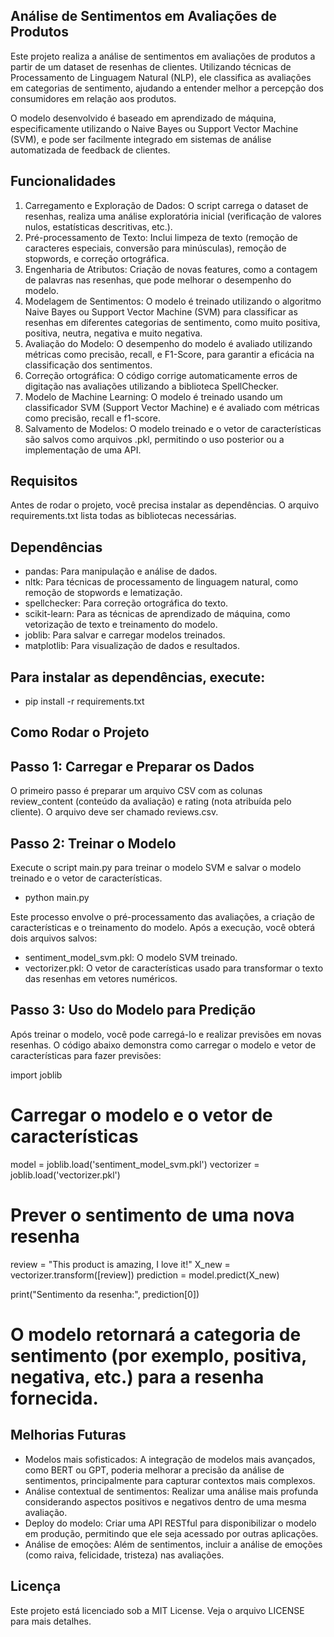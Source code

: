 ## Análise de Sentimentos em Avaliações de Produtos

Este projeto realiza a análise de sentimentos em avaliações de produtos a partir de um dataset de resenhas de clientes. Utilizando técnicas de Processamento de Linguagem Natural (NLP), ele classifica as avaliações em categorias de sentimento, ajudando a entender melhor a percepção dos consumidores em relação aos produtos.

O modelo desenvolvido é baseado em aprendizado de máquina, especificamente utilizando o Naive Bayes ou Support Vector Machine (SVM), e pode ser facilmente integrado em sistemas de análise automatizada de feedback de clientes.

## Funcionalidades

1. Carregamento e Exploração de Dados: O script carrega o dataset de resenhas, realiza uma análise exploratória inicial (verificação de valores nulos, estatísticas descritivas, etc.).
2. Pré-processamento de Texto: Inclui limpeza de texto (remoção de caracteres especiais, conversão para minúsculas), remoção de stopwords, e correção ortográfica.
3. Engenharia de Atributos: Criação de novas features, como a contagem de palavras nas resenhas, que pode melhorar o desempenho do modelo.
4. Modelagem de Sentimentos: O modelo é treinado utilizando o algoritmo Naive Bayes ou Support Vector Machine (SVM) para classificar as resenhas em diferentes categorias de sentimento, como muito positiva, positiva, neutra, negativa e muito negativa.
5. Avaliação do Modelo: O desempenho do modelo é avaliado utilizando métricas como precisão, recall, e F1-Score, para garantir a eficácia na classificação dos sentimentos.
6. Correção ortográfica: O código corrige automaticamente erros de digitação nas avaliações utilizando a biblioteca SpellChecker.
7. Modelo de Machine Learning: O modelo é treinado usando um classificador SVM (Support Vector Machine) e é avaliado com métricas como precisão, recall e f1-score.
8. Salvamento de Modelos: O modelo treinado e o vetor de características são salvos como arquivos .pkl, permitindo o uso posterior ou a implementação de uma API.

## Requisitos

Antes de rodar o projeto, você precisa instalar as dependências. O arquivo requirements.txt lista todas as bibliotecas necessárias.

## Dependências

- pandas: Para manipulação e análise de dados.
- nltk: Para técnicas de processamento de linguagem natural, como remoção de stopwords e lematização.
- spellchecker: Para correção ortográfica do texto.
- scikit-learn: Para as técnicas de aprendizado de máquina, como vetorização de texto e treinamento do modelo.
- joblib: Para salvar e carregar modelos treinados.
- matplotlib: Para visualização de dados e resultados.

## Para instalar as dependências, execute:
 - pip install -r requirements.txt

## Como Rodar o Projeto

## Passo 1: Carregar e Preparar os Dados

O primeiro passo é preparar um arquivo CSV com as colunas review_content (conteúdo da avaliação) e rating (nota atribuída pelo cliente). O arquivo deve ser chamado reviews.csv.

## Passo 2: Treinar o Modelo

Execute o script main.py para treinar o modelo SVM e salvar o modelo treinado e o vetor de características.
 - python main.py

Este processo envolve o pré-processamento das avaliações, a criação de características e o treinamento do modelo. Após a execução, você obterá dois arquivos salvos:

 - sentiment_model_svm.pkl: O modelo SVM treinado.
 - vectorizer.pkl: O vetor de características usado para transformar o texto das resenhas em vetores numéricos.

## Passo 3: Uso do Modelo para Predição

Após treinar o modelo, você pode carregá-lo e realizar previsões em novas resenhas. O código abaixo demonstra como carregar o modelo e vetor de características para fazer previsões:

import joblib

# Carregar o modelo e o vetor de características
model = joblib.load('sentiment_model_svm.pkl')
vectorizer = joblib.load('vectorizer.pkl')

# Prever o sentimento de uma nova resenha
review = "This product is amazing, I love it!"
X_new = vectorizer.transform([review])
prediction = model.predict(X_new)

print("Sentimento da resenha:", prediction[0])
# O modelo retornará a categoria de sentimento (por exemplo, positiva, negativa, etc.) para a resenha fornecida.

## Melhorias Futuras

- Modelos mais sofisticados: A integração de modelos mais avançados, como BERT ou GPT, poderia melhorar a precisão da análise de sentimentos, principalmente para capturar contextos mais complexos.
- Análise contextual de sentimentos: Realizar uma análise mais profunda considerando aspectos positivos e negativos dentro de uma mesma avaliação.
- Deploy do modelo: Criar uma API RESTful para disponibilizar o modelo em produção, permitindo que ele seja acessado por outras aplicações.
- Análise de emoções: Além de sentimentos, incluir a análise de emoções (como raiva, felicidade, tristeza) nas avaliações.

## Licença

Este projeto está licenciado sob a MIT License. Veja o arquivo LICENSE para mais detalhes.